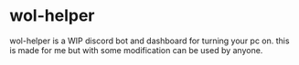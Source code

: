 # wol-helper
wol-helper is a WIP discord bot and dashboard for turning your pc on. this is made for me but with some modification can be used by anyone.